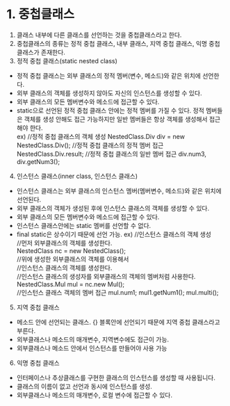 # 1. 중첩클래스
1. 클래스 내부에 다른 클래스를 선언하는 것을 중첩클래스라고 한다.
2. 중첩클래스의 종류는 정적 중첩 클래스, 내부 클래스, 지역 중첩 클래스, 익명 중첩 클래스가 존재한다.
3. 정적 중첩 클래스(static nested class)
- 정적 중첩 클래스는 외부 클래스의 정적 멤버(변수, 메소드)와 같은 위치에 선언한다.
- 외부 클래스의 객체를 생성하지 않아도 자신의 인스턴스를 생성할 수 있다.
- 외부 클래스의 모든 멤버변수와 메소드에 접근할 수 있다.
- static으로 선언된 정적 중첩 클래스 안에는 정적 멤버를 가질 수 있다. 정적 멤버들은 객체를 생성 안해도 접근 가능하지만 일반 멤버들은 항상 객체를 생성해서 접근해야 한다.  
ex) //정적 중첩 클래스의 객체 생성
    NestedClass.Div div = new NestedClass.Div();
    //정적 중첩 클래스의 정적 멤버 접근
    NestedClass.Div.result;
    //정적 중첩 클래스의 일반 멤버 접근
    div.num3, div.getNum3();
4. 인스턴스 클래스(inner class, 인스턴스 클래스)
- 인스턴스 클래스는 외부 클래스의 인스턴스 멤버(멤버변수, 메소드)와 같은 위치에 선언된다.
- 외부 클래스의 객체가 생성된 후에 인스턴스 클래스의 객체를 생성할 수 있다.
- 외부 클래스의 모든 멤버변수와 메소드에 접근할 수 있다.
- 인스턴스 클래스안에는 static 멤버를 선언할 수 없다.
- final static은 상수이기 때문에 선언 가능.
ex) //인스턴스 클래스의 객체 생성  
    //먼저 외부클래스의 객체를 생성한다.  
    NestedClass nc = new NestedClass();  
    //위에 생성한 외부클래스의 객체를 이용해서  
    //인스턴스 클래스의 객체를 생성한다.  
    //인스턴스 클래스의 생성자를 외부클래스의 객체의 멤버처럼 사용한다.  
    NestedClass.Mul mul = nc.new Mul();  
    //인스턴스 클래스 객체의 멤버 접근
    mul.num1; mul1.getNum1(); mul.multi();
5. 지역 중첩 클래스
- 메소드 안에 선언되는 클래스. {} 블록안에 선언되기 때문에 지역 중첩 클래스라고 부른다.
- 외부클래스나 메소드의 매개변수, 지역변수에도 접근이 가능.
- 외부클래스나 메소드 안에서 인스턴스를 만들어야 사용 가능
6. 익명 중첩 클래스
- 인터페이스나 추상클래스를 구현한 클래스의 인스턴스를 생성할 때 사용됩니다.
- 클래스의 이름이 없고 선언과 동시에 인스턴스를 생성.
- 외부클래스나 메소드의 매개변수, 로컬 변수에 접근할 수 있다.